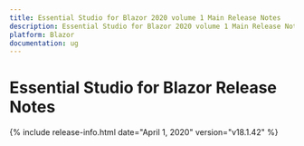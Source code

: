 ```yaml
---
title: Essential Studio for Blazor 2020 volume 1 Main Release Notes  
description: Essential Studio for Blazor 2020 volume 1 Main Release Notes  
platform: Blazor
documentation: ug
---
```


# Essential Studio for Blazor  Release Notes  

{% include release-info.html date="April 1, 2020"  version="v18.1.42" %} 


